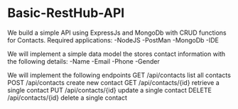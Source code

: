 # Basic-RestHub-API
We build a simple API using ExpressJs and MongoDb with CRUD functions for Contacts.
Required applications:
-NodeJS
-PostMan
-MongoDb
-IDE

We will implement a simple data model the stores contact information with the following details:
-Name
-Email
-Phone
-Gender

We will implement the following endpoints
GET /api/contacts list all contacts
POST /api/contacts create new contact
GET /api/contacts/{id} retrieve a single contact
PUT /api/contacts/{id} update a single contact
DELETE /api/contacts/{id} delete a single contact
